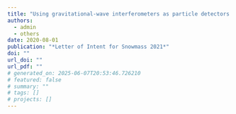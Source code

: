 ```yaml
---
title: "Using gravitational-wave interferometers as particle detectors to directly probe the existence of dark matter"
authors:
  - admin
  - others
date: 2020-08-01
publication: "*Letter of Intent for Snowmass 2021*"
doi: ""
url_doi: ""
url_pdf: ""
# generated_on: 2025-06-07T20:53:46.726210
# featured: false
# summary: ""
# tags: []
# projects: []
---
```

